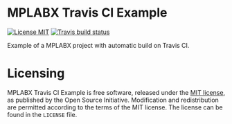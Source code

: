 MPLABX Travis CI Example
========================
[![License MIT][badge-license]][license]
[![Travis build status][badge-travis]][travis]

Example of a MPLABX project with automatic build on Travis CI.



Licensing
=========
MPLABX Travis CI Example is free software, released under the [MIT license](http://opensource.org/licenses/MIT), as published by the Open Source Initiative.
Modification and redistribution are permitted according to the terms of the MIT license.
The license can be found in the `LICENSE` file.


[badge-license]: https://img.shields.io/badge/license-MIT-blue.svg
[license]: https://github.com/vidavidorra/MPLABX_Travis-CI_example.X/blob/master/LICENSE
[badge-travis]: https://travis-ci.org/vidavidorra/MPLABX_Travis-CI_example.X.svg
[travis]: https://travis-ci.org/vidavidorra/MPLABX_Travis-CI_example.X
